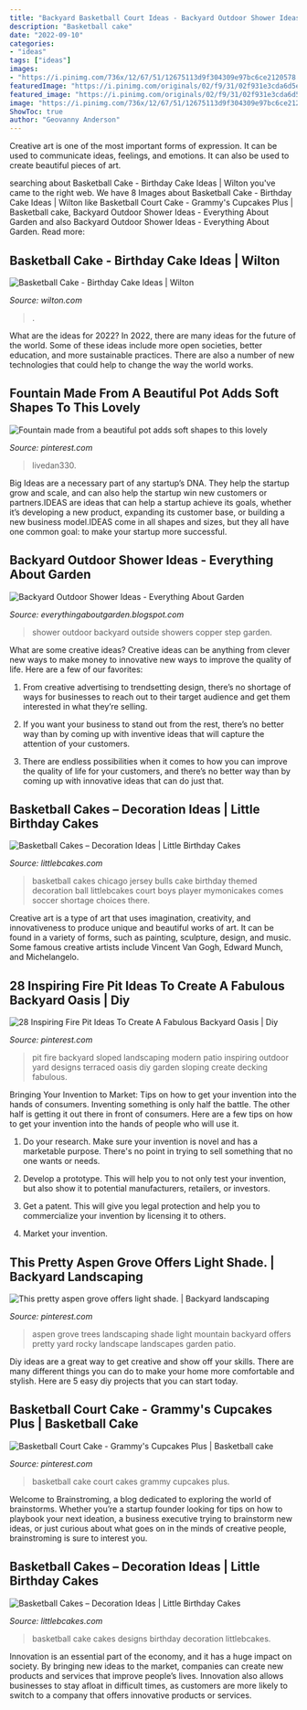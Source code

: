 ```yaml
---
title: "Backyard Basketball Court Ideas - Backyard Outdoor Shower Ideas"
description: "Basketball cake"
date: "2022-09-10"
categories:
- "ideas"
tags: ["ideas"]
images:
- "https://i.pinimg.com/736x/12/67/51/12675113d9f304309e97bc6ce2120578.jpg"
featuredImage: "https://i.pinimg.com/originals/02/f9/31/02f931e3cda6d5e093de910c13a29518.jpg"
featured_image: "https://i.pinimg.com/originals/02/f9/31/02f931e3cda6d5e093de910c13a29518.jpg"
image: "https://i.pinimg.com/736x/12/67/51/12675113d9f304309e97bc6ce2120578.jpg"
ShowToc: true
author: "Geovanny Anderson"
---
```



Creative art is one of the most important forms of expression. It can be used to communicate ideas, feelings, and emotions. It can also be used to create beautiful pieces of art.

	

		
searching about Basketball Cake - Birthday Cake Ideas | Wilton you've came to the right web. We have 8 Images about Basketball Cake - Birthday Cake Ideas | Wilton like Basketball Court Cake - Grammy&#039;s Cupcakes Plus | Basketball cake, Backyard Outdoor Shower Ideas - Everything About Garden and also Backyard Outdoor Shower Ideas - Everything About Garden. Read more:
		
    
## Basketball Cake - Birthday Cake Ideas | Wilton

<img loading=lazy src="https://www.wilton.com/dw/image/v2/AAWA_PRD/on/demandware.static/-/Sites-wilton-project-master/default/dwd5cf4aa4/images/project/WLPROJ-3014/WLPROJ-3014-basketball-cake-2.jpg?sw=1440&amp;sh=750&amp;sm=fit" onerror="this.onerror=null;this.src='https://tse3.mm.bing.net/th?id=OIP.Tn76ZFXqpoy5pLi4edQeXAHaHa&amp;pid=15.1';" alt="Basketball Cake - Birthday Cake Ideas | Wilton">

_Source: wilton.com_

>. 

	

What are the ideas for 2022?
In 2022, there are many ideas for the future of the world. Some of these ideas include more open societies, better education, and more sustainable practices. There are also a number of new technologies that could help to change the way the world works.

    
## Fountain Made From A Beautiful Pot Adds Soft Shapes To This Lovely

<img loading=lazy src="https://i.pinimg.com/originals/e7/49/6c/e7496c07f8168ffc5739972765f1adb8.jpg" onerror="this.onerror=null;this.src='https://tse3.mm.bing.net/th?id=OIP.KdvQBG1i3Ai93KSUlfHKNQHaLr&amp;pid=15.1';" alt="Fountain made from a beautiful pot adds soft shapes to this lovely">

_Source: pinterest.com_

>livedan330. 

	

Big Ideas are a necessary part of any startup’s DNA. They help the startup grow and scale, and can also help the startup win new customers or partners.IDEAS are ideas that can help a startup achieve its goals, whether it’s developing a new product, expanding its customer base, or building a new business model.IDEAS come in all shapes and sizes, but they all have one common goal: to make your startup more successful.

    
## Backyard Outdoor Shower Ideas - Everything About Garden

<img loading=lazy src="https://4.bp.blogspot.com/--eQ7wWHgT2Q/WNJCbl4H8fI/AAAAAAAAAaw/i3JFS97H9U4wLgmHA9ANGqkitLQw2cQOgCLcB/s1600/6.jpg" onerror="this.onerror=null;this.src='https://tse1.mm.bing.net/th?id=OIP.KHhpFklV38Ap6yZZMJfA1QHaJ3&amp;pid=15.1';" alt="Backyard Outdoor Shower Ideas - Everything About Garden">

_Source: everythingaboutgarden.blogspot.com_

>shower outdoor backyard outside showers copper step garden. 

	

What are some creative ideas?
Creative ideas can be anything from clever new ways to make money to innovative new ways to improve the quality of life. Here are a few of our favorites: 
1) From creative advertising to trendsetting design, there’s no shortage of ways for businesses to reach out to their target audience and get them interested in what they’re selling.

2) If you want your business to stand out from the rest, there’s no better way than by coming up with inventive ideas that will capture the attention of your customers.

3) There are endless possibilities when it comes to how you can improve the quality of life for your customers, and there’s no better way than by coming up with innovative ideas that can do just that.

    
## Basketball Cakes – Decoration Ideas | Little Birthday Cakes

<img loading=lazy src="http://www.littlebcakes.com/wp-content/uploads/2014/01/Basketball-Cakes-Images.jpg" onerror="this.onerror=null;this.src='https://tse3.mm.bing.net/th?id=OIP.EjXkU6x76AF8m7FtQ28i0wHaFj&amp;pid=15.1';" alt="Basketball Cakes – Decoration Ideas | Little Birthday Cakes">

_Source: littlebcakes.com_

>basketball cakes chicago jersey bulls cake birthday themed decoration ball littlebcakes court boys player mymonicakes comes soccer shortage choices there. 

	

Creative art is a type of art that uses imagination, creativity, and innovativeness to produce unique and beautiful works of art. It can be found in a variety of forms, such as painting, sculpture, design, and music. Some famous creative artists include Vincent Van Gogh, Edward Munch, and Michelangelo.

    
## 28 Inspiring Fire Pit Ideas To Create A Fabulous Backyard Oasis | Diy

<img loading=lazy src="https://i.pinimg.com/736x/12/67/51/12675113d9f304309e97bc6ce2120578.jpg" onerror="this.onerror=null;this.src='https://tse3.mm.bing.net/th?id=OIP.PYhAcFPhm3z7a82vm3oR9QHaLF&amp;pid=15.1';" alt="28 Inspiring Fire Pit Ideas To Create A Fabulous Backyard Oasis | Diy">

_Source: pinterest.com_

>pit fire backyard sloped landscaping modern patio inspiring outdoor yard designs terraced oasis diy garden sloping create decking fabulous. 

	

Bringing Your Invention to Market: Tips on how to get your invention into the hands of consumers.
Inventing something is only half the battle. The other half is getting it out there in front of consumers. Here are a few tips on how to get your invention into the hands of people who will use it.
1. Do your research. Make sure your invention is novel and has a marketable purpose. There's no point in trying to sell something that no one wants or needs.

2. Develop a prototype. This will help you to not only test your invention, but also show it to potential manufacturers, retailers, or investors.

3. Get a patent. This will give you legal protection and help you to commercialize your invention by licensing it to others.

4. Market your invention.

    
## This Pretty Aspen Grove Offers Light Shade. | Backyard Landscaping

<img loading=lazy src="https://i.pinimg.com/736x/9d/e5/5e/9de55eb5e854e630ad344c20e1661e58--light-shades-aspen.jpg" onerror="this.onerror=null;this.src='https://tse3.mm.bing.net/th?id=OIP.pAZympJXSW4N8mU8OJp2vwHaJ3&amp;pid=15.1';" alt="This pretty aspen grove offers light shade. | Backyard landscaping">

_Source: pinterest.com_

>aspen grove trees landscaping shade light mountain backyard offers pretty yard rocky landscape landscapes garden patio. 

	

Diy ideas are a great way to get creative and show off your skills. There are many different things you can do to make your home more comfortable and stylish. Here are 5 easy diy projects that you can start today.

    
## Basketball Court Cake - Grammy&#039;s Cupcakes Plus | Basketball Cake

<img loading=lazy src="https://i.pinimg.com/originals/02/f9/31/02f931e3cda6d5e093de910c13a29518.jpg" onerror="this.onerror=null;this.src='https://tse1.mm.bing.net/th?id=OIP.BgAspU3rOvzjsa-2dy2OYQHaJ4&amp;pid=15.1';" alt="Basketball Court Cake - Grammy&#039;s Cupcakes Plus | Basketball cake">

_Source: pinterest.com_

>basketball cake court cakes grammy cupcakes plus. 

	

Welcome to Brainstroming, a blog dedicated to exploring the world of brainstorms. Whether you’re a startup founder looking for tips on how to playbook your next ideation, a business executive trying to brainstorm new ideas, or just curious about what goes on in the minds of creative people, brainstroming is sure to interest you.

    
## Basketball Cakes – Decoration Ideas | Little Birthday Cakes

<img loading=lazy src="https://www.littlebcakes.com/wp-content/uploads/2014/01/Basketball-Cake-Designs-1024x1024.jpg" onerror="this.onerror=null;this.src='https://tse1.mm.bing.net/th?id=OIP.LBuCoD1SGcn4uNYsN9sPtQHaHa&amp;pid=15.1';" alt="Basketball Cakes – Decoration Ideas | Little Birthday Cakes">

_Source: littlebcakes.com_

>basketball cake cakes designs birthday decoration littlebcakes. 

	

Innovation is an essential part of the economy, and it has a huge impact on society. By bringing new ideas to the market, companies can create new products and services that improve people’s lives. Innovation also allows businesses to stay afloat in difficult times, as customers are more likely to switch to a company that offers innovative products or services.

